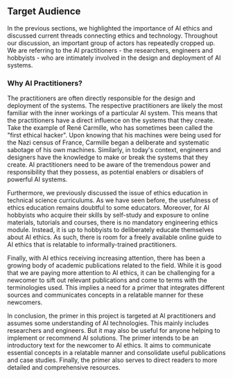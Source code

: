 ## Target Audience

<!-- AI Practitioners - WHO and WHY? Refer back to pedagogical and what makes AI different -->

In the previous sections, we highlighted the importance of AI ethics and discussed current threads connecting ethics and technology. Throughout our discussion, an important group of actors has repeatedly cropped up. We are referring to the AI practitioners - the researchers, engineers and hobbyists - who are intimately involved in the design and deployment of AI systems.

### Why AI Practitioners?

The practitioners are often directly responsible for the design and deployment of the systems. The respective practitioners are likely the most familiar with the inner workings of a particular AI system. This means that the practitioners have a direct influence on the systems that they create. Take the example of René Carmille, who has sometimes been called the "first ethical hacker". Upon knowing that his machines were being used for the Nazi census of France, Carmille began a deliberate and systematic sabotage of his own machines. Similarly, in today's context, engineers and designers have the knowledge to make or break the systems that they create. AI practitioners need to be aware of the tremendous power and responsibility that they possess, as potential enablers or disablers of powerful AI systems.

Furthermore, we previously discussed the issue of ethics education in technical science curriculums. As we have seen before, the usefulness of ethics education remains doubtful to some educators. Moreover, for AI hobbyists who acquire their skills by self-study and exposure to online materials, tutorials and courses, there is no mandatory engineering ethics module. Instead, it is up to hobbyists to deliberately educate themselves about AI ethics. As such, there is room for a freely available online guide to AI ethics that is relatable to informally-trained practitioners.

Finally, with AI ethics receiving increasing attention, there has been a growing body of academic publications related to the field. While it is good that we are paying more attention to AI ethics, it can be challenging for a newcomer to sift out relevant publications and come to terms with the terminologies used. This implies a need for a primer that integrates different sources and communicates concepts in a relatable manner for these newcomers.

In conclusion, the primer in this project is targeted at AI practitioners and assumes some understanding of AI technologies. This mainly includes researchers and engineers. But it may also be useful for anyone helping to implement or recommend AI solutions. The primer intends to be an introductory text for the newcomer to AI ethics. It aims to communicate essential concepts in a relatable manner and consolidate useful publications and case studies. Finally, the primer also serves to direct readers to more detailed and comprehensive resources.

